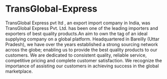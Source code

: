# TransGlobal-Express
TransGlobal Express pvt ltd , an export import company in India, was TransGlobal Express Pvt. Ltd. has been one of the leading importers and exporters of best quality products.An aim to own the tag of an ideal supplying company on a global platform.
Headquartered in Bareilly (Uttar Pradesh), we have over the years established a strong sourcing network across the globe; enabling us to provide the best quality products to our customers. We are dedicated to consistent quality, reliable service, competitive pricing and complete customer satisfaction. We recognize the importance of assisting our customers in achieving success in the global marketplace.
